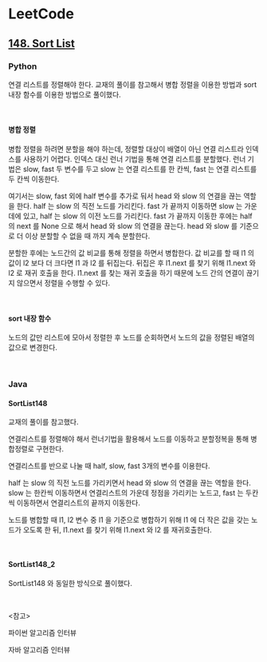 # LeetCode

## [148. Sort List](https://leetcode.com/problems/sort-list/)

### Python

연결 리스트를 정렬해야 한다. 교재의 풀이를 참고해서 병합 정렬을 이용한 방법과 sort 내장 함수를 이용한 방법으로 풀이했다.

<br>

#### 병합 정렬

병합 정렬을 하려면 분할을 해야 하는데, 정렬할 대상이 배열이 아닌 연결 리스트라 인덱스를 사용하기 어렵다. 인덱스 대신 런너 기법을 통해 연결 리스트를 분할했다. 런너 기법은 slow, fast 두 변수를 두고 slow 는 연결 리스트를 한 칸씩, fast 는 연결 리스트를 두 칸씩 이동한다.

여기서는 slow, fast 외에 half 변수를 추가로 둬서 head 와 slow 의 연결을 끊는 역할을 한다. half 는 slow 의 직전 노드를 가리킨다. fast 가 끝까지 이동하면 slow 는 가운데에 있고, half 는 slow 의 이전 노드를 가리킨다. fast 가 끝까지 이동한 후에는 half 의 next 를 None 으로 해서 head 와 slow 의 연결을 끊는다. head 와 slow 를 기준으로 더 이상 분할할 수 없을 때 까지 계속 분할한다. 

분할한 후에는 노드간의 값 비교를 통해 정렬을 하면서 병합한다. 값 비교를 할 때 l1 의 값이 l2 보다 더 크다면 l1 과 l2 를 뒤집는다. 뒤집은 후 l1.next 를 찾기 위해 l1.next 와 l2 로 재귀 호출을 한다. l1.next 를 찾는 재귀 호출을 하기 때문에 노드 간의 연결이 끊기지 않으면서 정렬을 수행할 수 있다.

<br>

#### sort 내장 함수

노드의 값만 리스트에 모아서 정렬한 후 노드를 순회하면서 노드의 값을 정렬된 배열의 값으로 변경한다.

<br>

### Java

#### SortList148

교재의 풀이를 참고했다.

연결리스트를 정렬해야 해서 런너기법을 활용해서 노드를 이동하고 분할정복을 통해 병합정렬로 구현한다.

연결리스트를 반으로 나눌 때 half, slow, fast 3개의 변수를 이용한다. 

half 는 slow 의 직전 노드를 가리키면서 head 와 slow 의 연결을 끊는 역할을 한다. slow 는 한칸씩 이동하면서 연결리스트의 가운데 정점을 가리키는 노드고, fast 는 두칸씩 이동하면서 연결리스트의 끝까지 이동한다.

노드를 병합할 때 l1, l2 변수 중 l1 을 기준으로 병합하기 위해 l1 에 더 작은 값을 갖는 노드가 오도록 한 뒤, l1.next 를 찾기 위해 l1.next 와 l2 를 재귀호출한다.

<br>

#### SortList148_2

SortList148 와 동일한 방식으로 풀이했다.

<br>

<참고>

파이썬 알고리즘 인터뷰

자바 알고리즘 인터뷰


